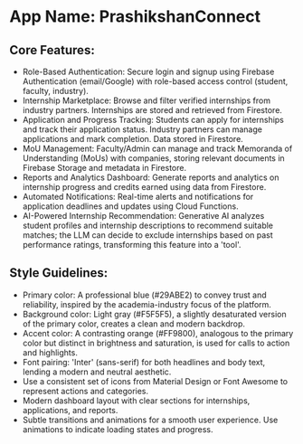 # **App Name**: PrashikshanConnect

## Core Features:

- Role-Based Authentication: Secure login and signup using Firebase Authentication (email/Google) with role-based access control (student, faculty, industry).
- Internship Marketplace: Browse and filter verified internships from industry partners. Internships are stored and retrieved from Firestore.
- Application and Progress Tracking: Students can apply for internships and track their application status. Industry partners can manage applications and mark completion. Data stored in Firestore.
- MoU Management: Faculty/Admin can manage and track Memoranda of Understanding (MoUs) with companies, storing relevant documents in Firebase Storage and metadata in Firestore.
- Reports and Analytics Dashboard: Generate reports and analytics on internship progress and credits earned using data from Firestore.
- Automated Notifications: Real-time alerts and notifications for application deadlines and updates using Cloud Functions.
- AI-Powered Internship Recommendation: Generative AI analyzes student profiles and internship descriptions to recommend suitable matches; the LLM can decide to exclude internships based on past performance ratings, transforming this feature into a 'tool'.

## Style Guidelines:

- Primary color: A professional blue (#29ABE2) to convey trust and reliability, inspired by the academia-industry focus of the platform.
- Background color: Light gray (#F5F5F5), a slightly desaturated version of the primary color, creates a clean and modern backdrop.
- Accent color: A contrasting orange (#FF9800), analogous to the primary color but distinct in brightness and saturation, is used for calls to action and highlights.
- Font pairing: 'Inter' (sans-serif) for both headlines and body text, lending a modern and neutral aesthetic.
- Use a consistent set of icons from Material Design or Font Awesome to represent actions and categories.
- Modern dashboard layout with clear sections for internships, applications, and reports.
- Subtle transitions and animations for a smooth user experience. Use animations to indicate loading states and progress.